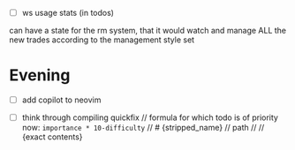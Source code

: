 - [ ] ws usage stats (in todos)

can have a state for the rm system, that it would watch and manage ALL the new trades according to the management style set

# Evening
- [ ] add copilot to neovim

- [ ] think through compiling quickfix
// formula for which todo is of priority now: `importance * 10-difficulty`
// # {stripped_name}
// path
//
// {exact contents}
